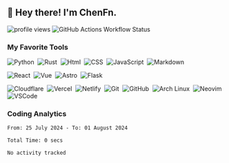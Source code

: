 ## 👋 Hey there! I'm ChenFn.

![profile views](https://komarev.com/ghpvc/?username=chenfn&style=for-the-badge)
![GitHub Actions Workflow Status](https://img.shields.io/github/actions/workflow/status/chenfn/chenfn/waka-readme.yml?style=for-the-badge)

### My Favorite Tools

![Python](https://img.shields.io/badge/-Python-05122A?style=for-the-badge&logo=python)&nbsp;
![Rust](https://img.shields.io/badge/-Rust-05122A?style=for-the-badge&logo=rust)&nbsp;
![Html](https://img.shields.io/badge/-Html-05122A?style=for-the-badge&logo=html5)&nbsp;
![CSS](https://img.shields.io/badge/-CSS-05122A?style=for-the-badge&logo=css3)&nbsp;
![JavaScript](https://img.shields.io/badge/-JavaScript-05122A?style=for-the-badge&logo=javascript)&nbsp;
![Markdown](https://img.shields.io/badge/-Markdown-05122A?style=for-the-badge&logo=markdown)&nbsp;

![React](https://img.shields.io/badge/-React-05122A?style=for-the-badge&logo=react)&nbsp;
![Vue](https://img.shields.io/badge/-Vue.js-05122A?style=for-the-badge&logo=vuedotjs)&nbsp;
![Astro](https://img.shields.io/badge/-Astro-05122A?style=for-the-badge&logo=astro)&nbsp;
![Flask](https://img.shields.io/badge/-Flask-05122A?style=for-the-badge&logo=flask)&nbsp;


![Cloudflare](https://img.shields.io/badge/-Cloudflare-05122A?style=for-the-badge&logo=cloudflare)&nbsp;
![Vercel](https://img.shields.io/badge/-Vercel-05122A?style=for-the-badge&logo=vercel)&nbsp;
![Netlify](https://img.shields.io/badge/-Netlify-05122A?style=for-the-badge&logo=netlify)&nbsp;
![Git](https://img.shields.io/badge/-Git-05122A?style=for-the-badge&logo=git)&nbsp;
![GitHub](https://img.shields.io/badge/-GitHub-05122A?style=for-the-badge&logo=github)&nbsp;
![Arch Linux](https://img.shields.io/badge/-Archlinux-05122A?style=for-the-badge&logo=archlinux)&nbsp;
![Neovim](https://img.shields.io/badge/-neovim-05122A?style=for-the-badge&logo=neovim)&nbsp;
![VSCode](https://img.shields.io/badge/-VSCode-05122A?style=for-the-badge&logo=visualstudiocode)&nbsp;


### Coding Analytics

<!--START_SECTION:waka-->

```txt
From: 25 July 2024 - To: 01 August 2024

Total Time: 0 secs

No activity tracked
```

<!--END_SECTION:waka-->

